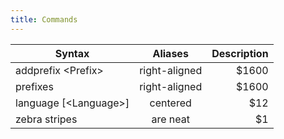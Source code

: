 ```yaml
---
title: Commands
---
```


| Syntax                 |    Aliases    | Description |
| ---------------------- | :-----------: | ----------: |
| addprefix <Prefix\>    | right-aligned |       $1600 |
| prefixes    | right-aligned |       $1600 |
| language [<Language\>] |   centered    |         $12 |
| zebra stripes          |   are neat    |          $1 |
